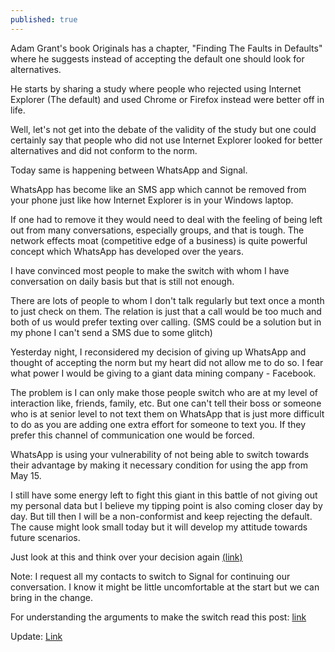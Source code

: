 ```yaml
---
published: true
---
```

Adam Grant's book Originals has a chapter, "Finding The Faults in Defaults" where he suggests instead of accepting the default one should look for alternatives.

He starts by sharing a study where people who rejected using Internet Explorer (The default) and used Chrome or Firefox instead were better off in life.

Well, let's not get into the debate of the validity of the study but one could certainly say that people who did not use Internet Explorer looked for better alternatives and did not conform to the norm.

Today same is happening between WhatsApp and Signal.

WhatsApp has become like an SMS app which cannot be removed from your phone just like how Internet Explorer is in your Windows laptop.

If one had to remove it they would need to deal with the feeling of being left out from many conversations, especially groups, and that is tough. The network effects moat (competitive edge of a business) is quite powerful concept which WhatsApp has developed over the years.

I have convinced most people to make the switch with whom I have conversation on daily basis but that is still not enough.

There are lots of people to whom I don't talk regularly but text once a month to just check on them. The relation is just that a call would be too much and both of us would prefer texting over calling. (SMS could be a solution but in my phone I can't send a SMS due to some glitch)

Yesterday night, I reconsidered my decision of giving up WhatsApp and thought of accepting the norm but my heart did not allow me to do so. I fear what power I would be giving to a giant data mining company - Facebook.

The problem is I can only make those people switch who are at my level of interaction like, friends, family, etc. But one can't tell their boss or someone who is at senior level to not text them on WhatsApp that is just more difficult to do as you are adding one extra effort for someone to text you. If they prefer this channel of communication one would be forced.

WhatsApp is using your vulnerability of not being able to switch towards their advantage by making it necessary condition for using the app from May 15.

I still have some energy left to fight this giant in this battle of not giving out my personal data but I believe my tipping point is also coming closer day by day. But till then I will be a non-conformist and keep rejecting the default. The cause might look small today but it will develop my attitude towards future scenarios.

Just look at this and think over your decision again [(link)](https://www.forbes.com/sites/zakdoffman/2021/01/09/stop-using-whatsapp-after-facebook-apple-imessage-and-signal-privacy-backlash/?sh=615687c76cf5)

Note: I request all my contacts to switch to Signal for continuing our conversation. I know it might be little uncomfortable at the start but we can bring in the change.

For understanding the arguments to make the switch read this post: [link](https://arjunbadola.github.io/Why-Signal-Over-WhatsApp/)

Update: [Link](http://arjunbadola.blog/Network-Effects/)
